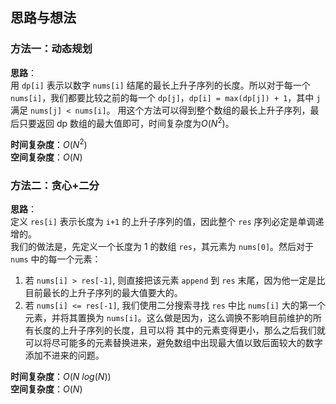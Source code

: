 ## 思路与想法
### 方法一：动态规划
**思路**：  
用 `dp[i]` 表示以数字 `nums[i]` 结尾的最长上升子序列的长度。所以对于每一个 `nums[i]`，我们都要比较之前的每一个 `dp[j]`，`dp[i] = max(dp[j]) + 1`，其中 `j` 满足 `nums[j] < nums[i]`。
用这个方法可以得到整个数组的最长上升子序列，最后只要返回 dp 数组的最大值即可，时间复杂度为*O*(*N*<sup>2</sup>)。

**时间复杂度**：*O*(*N*<sup>2</sup>)  
**空间复杂度**：*O*(*N*)


### 方法二：贪心+二分
**思路**：  
定义 `res[i]` 表示长度为 `i+1` 的上升子序列的值，因此整个 `res` 序列必定是单调递增的。  
我们的做法是，先定义一个长度为 1 的数组 `res`，其元素为 `nums[0]`。然后对于 `nums` 中的每一个元素：
1. 若 `nums[i] > res[-1]`, 则直接把该元素 `append` 到 `res` 末尾，因为他一定是比目前最长的上升子序列的最大值要大的。
2. 若 `nums[i] <= res[-1]`, 我们使用二分搜索寻找 `res` 中比 `nums[i]` 大的第一个元素，并将其置换为 `nums[i]`。这么做是因为，这么调换不影响目前维护的所有长度的上升子序列的长度，且可以将
其中的元素变得更小，那么之后我们就可以将尽可能多的元素替换进来，避免数组中出现最大值以致后面较大的数字添加不进来的问题。


**时间复杂度**：*O*(*N* *log*(*N*))  
**空间复杂度**：*O*(*N*)
